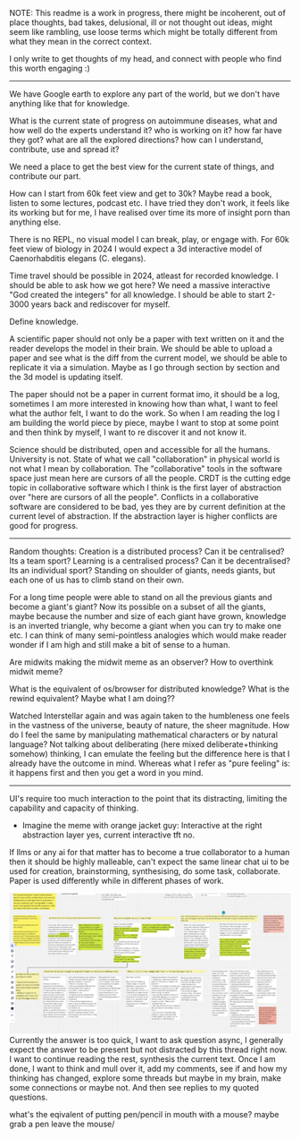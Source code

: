 NOTE: This readme is a work in progress, there might be incoherent, out of place thoughts, bad takes, delusional, ill or
not thought out ideas, might seem like rambling, use loose terms which might be totally different from what they mean in 
the correct context. 

I only write to get thoughts of my head, and connect with people who find this worth engaging :)


---

We have Google earth to explore any part of the world, but we don't have anything like that for knowledge. 

What is the current state of progress on autoimmune diseases, what and how well do the experts understand it? who is working on it? 
how far have they got? what are all the explored directions? how can I understand, contribute, use and spread it? 

We need a place to get the best view for the current state of things, and contribute our part.

How can I start from 60k feet view and get to 30k? Maybe read a book, listen to some lectures, podcast etc. I have tried
they don't work, it feels like its working but for me, I have realised over time its more of insight porn than anything else.

There is no REPL, no visual model I can break, play, or engage with. For 60k feet view of biology in 2024 I would expect a 3d interactive
model of Caenorhabditis elegans (C. elegans). 

Time travel should be possible in 2024, atleast for recorded knowledge. I should be able to ask how we got here?
We need a massive interactive "God created the integers" for all knowledge. I should be able to start 2-3000 years back
and rediscover for myself. 

Define knowledge. 

A scientific paper should not only be a paper with text written on it and the reader develops the model in their brain. 
We should be able to upload a paper and see what is the diff from the current model, we should be able to replicate it 
via a simulation. Maybe as I go through section by section and the 3d model is updating itself. 

The paper should not be a paper in current format imo, it should be a log, sometimes I am more interested in knowing how
than what, I want to feel what the author felt, I want to do the work. So when I am reading the log I am building the world
piece by piece, maybe I want to stop at some point and then think by myself, I want to re discover it and not know it. 

Science should be distributed, open and accessible for all the humans. University is not. 
State of what we call "collaboration" in physical world is not what I mean by collaboration. The "collaborative" tools
in the software space just mean here are cursors of all the people. CRDT is the cutting edge topic in collaborative software
which I think is the first layer of abstraction over "here are cursors of all the people". Conflicts in a collaborative 
software are considered to be bad, yes they are by current definition at the current level of abstraction. If the abstraction
layer is higher conflicts are good for progress. 


---

Random thoughts:
Creation is a distributed process? Can it be centralised? Its a team sport?
Learning is a centralised process? Can it be decentralised? Its an individual sport?
Standing on shoulder of giants, needs giants, but each one of us has to climb stand on their own.

For a long time people were able to stand on all the previous giants and become a giant's giant?
Now its possible on a subset of all the giants, maybe because the number and size of each giant have grown,
knowledge is an inverted triangle, why become a giant when you can try to make one etc. I can think of many semi-pointless
analogies which would make reader wonder if I am high and still make a bit of sense to a human.

Are midwits making the midwit meme as an observer? How to overthink midwit meme? 

What is the equivalent of os/browser for distributed knowledge? What is the rewind equivalent? Maybe what I am doing?? 

Watched Interstellar again and was again taken to the humbleness one feels in the vastness of the universe, beauty of 
nature, the sheer magnitude. How do I feel the same by manipulating mathematical characters or by natural language? 
Not talking about deliberating (here mixed deliberate+thinking somehow) thinking, I can emulate the feeling but the difference
here is that I already have the outcome in mind. Whereas what I refer as "pure feeling" is: it happens 
first and then you get a word in you mind. 

---

UI's require too much interaction to the point that its distracting, limiting the capability and capacity of thinking. 

- Imagine the meme with orange jacket guy: Interactive at the right abstraction layer yes, current interactive tft no. 

If llms or any ai for that matter has to become a true collaborator to a human then it should be highly malleable, can't 
expect the same linear chat ui to be used for creation, brainstorming, synthesising, do some task, collaborate.
Paper is used differently while in different phases of work. 

![img.png](img.png)
Currently the answer is too quick, I want to ask question async, I generally expect the answer to be present but not 
distracted by this thread right now. I want to continue reading the rest, synthesis the current text. Once I am done, I
want to think and mull over it, add my comments, see if and how my thinking has changed, explore some threads but maybe
in my brain, make some connections or maybe not. And then see replies to my quoted questions. 


what's the eqivalent of putting pen/pencil in mouth with a mouse? maybe grab a pen leave the mouse/ 
